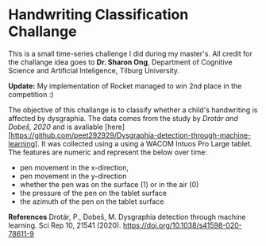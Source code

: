 # Handwriting Classification Challange

This is a small time-series challenge I did during my master's. All credit for the challange idea goes to **Dr. Sharon Ong**, Department of Cognitive Science and Artificial Inteligence, Tilburg University.

**Update:** My implementation of Rocket managed to win 2nd place in the competition :)

The objective of this challange is  to classify whether a child's handwriting is affected by dysgraphia. The data comes from the study by *Drotár and Dobeš, 2020* and is avaliable [here][https://github.com/peet292929/Dysgraphia-detection-through-machine-learning]. It was collected using a using a WACOM Intuos Pro Large tablet.
The features are numeric and represent the below over time:

* pen movement in the x-direction,
* pen movement in the y-direction
* whether the pen was on the surface (1) or in the air (0)
* the pressure of the pen on the tablet surface
* the azimuth of the pen on the tablet surface

**References**
Drotár, P., Dobeš, M. Dysgraphia detection through machine learning. Sci Rep 10, 21541 (2020). https://doi.org/10.1038/s41598-020-78611-9